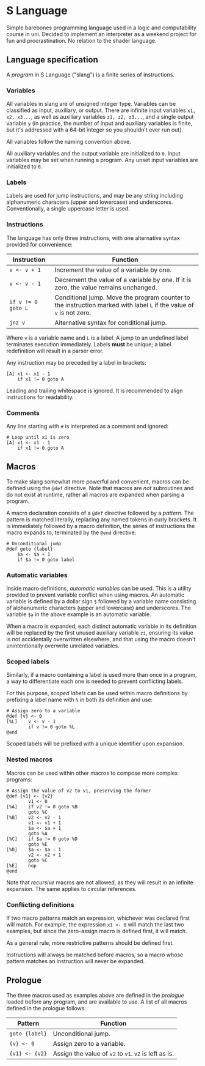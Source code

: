# S Language

Simple barebones programming language used in a logic and computability course
in uni. Decided to implement an interpreter as a weekend project for fun and
procrastination. No relation to the shader language.

## Language specification

A _program_ in S Language ("slang") is a finite series of instructions.

### Variables

All variables in slang are of unsigned integer type. Variables can be classified
as input, auxiliary, or output. There are infinite input variables
`x1, x2, x3...`, as well as auxiliary variables `z1, z2, z3...`, and a single
output variable `y` (in practice, the number of input and auxiliary variables is
finite, but it's addressed with a 64-bit integer so you shouldn't ever run out).

All variables follow the naming convention above.

All auxiliary variables and the output variable are initialized to `0`. Input
variables may be set when running a program. Any unset input variables are
initialized to `0`.

### Labels

Labels are used for jump instructions, and may be any string including
alphanumeric characters (upper and lowercase) and underscores. Conventionally, a
single uppercase letter is used.

### Instructions

The language has only three instructions, with one alternative syntax provided
for convenience:

| Instruction        | Function                                                                                                             |
|--------------------|----------------------------------------------------------------------------------------------------------------------|
| `v <- v + 1`       | Increment the value of a variable by one.                                                                            |
| `v <- v - 1`       | Decrement the value of a variable by one. If it is zero, the value remains unchanged.                                |
| `if v != 0 goto L` | Conditional jump. Move the program counter to the instruction marked with label `L` if the value of `v` is not zero. |
| `jnz v`            | Alternative syntax for conditional jump.                                                                             |

Where `v` is a variable name and `L` is a label. A jump to an undefined label
terminates execution immediately. Labels **must** be unique; a label
redefinition will result in a parser error.

Any instruction may be preceded by a label in brackets:

```
[A] x1 <- x1 - 1
    if x1 != 0 goto A
```

Leading and trailing whitespace is ignored. It is recommended to align
instructions for readability.

### Comments

Any line starting with `#` is interpreted as a comment and ignored:

```
# Loop until x1 is zero
[A] x1 <- x1 - 1
    if x1 != 0 goto A
```

## Macros

To make slang somewhat more powerful and convenient, macros can be defined using
the `@def` directive. Note that macros are _not_ subroutines and do not exist at
runtime, rather all macros are expanded when parsing a program.

A macro declaration consists of a `@def` directive followed by a _pattern_. The
pattern is matched literally, replacing any named tokens in curly brackets. It
is immediately followed by a macro definition, the series of instructions the
macro expands to, terminated by the `@end` directive:

```
# Unconditional jump
@def goto {label}
    $a <- $a + 1
    if $a != 0 goto label
```

### Automatic variables

Inside macro definitions, _automatic variables_ can be used. This is a utility
provided to prevent variable conflict when using macros. An automatic variable
is defined by a dollar sign `$` followed by a variable name consisting of
alphanumeric characters (upper and lowercase) and underscores. The variable `$a`
in the above example is an automatic variable.

When a macro is expanded, each distinct automatic variable in its definition
will be replaced by the first unused auxiliary variable `zi`, ensuring its value
is not accidentally overwritten elsewhere, and that using the macro doesn't
unintentionally overwrite unrelated variables.

### Scoped labels

Similarly, if a macro containing a label is used more than once in a program, a
way to differentiate each one is needed to prevent conflicting labels.

For this purpose, _scoped labels_ can be used within macro definitions by
prefixing a label name with `%` in both its definition and use:

```
# Assign zero to a variable
@def {v} <- 0
[%L]    v <- v - 1
        if v != 0 goto %L
@end
```

Scoped labels will be prefixed with a unique identifier upon expansion.

### Nested macros

Macros can be used within other macros to compose more complex programs:

```
# Assign the value of v2 to v1, preserving the former
@def {v1} <- {v2}
        v1 <- 0
[%A]    if v2 != 0 goto %B
        goto %C
[%B]    v2 <- v2 - 1
        v1 <- v1 + 1
        $a <- $a + 1
        goto %A
[%C]    if $a != 0 goto %D
        goto %E
[%D]    $a <- $a - 1
        v2 <- v2 + 1
        goto %C
[%E]    nop
@end
```

Note that _recursive_ macros are not allowed, as they will result in an infinite
expansion. The same applies to circular references.

### Conflicting definitions

If two macro patterns match an expression, whichever was declared first will
match. For example, the expression `x1 <- 0` will match the last two examples,
but since the zero-assign macro is defined first, it will match.

As a general rule, more restrictive patterns should be defined first.

Instructions will always be matched before macros, so a macro whose pattern
matches an instruction will never be expanded.

## Prologue

The three macros used as examples above are defined in the _prologue_ loaded
before any program, and are available to use. A list of all macros defined in
the prologue follows:

| Pattern        | Function                                              |
|----------------|-------------------------------------------------------|
| `goto {label}` | Unconditional jump.                                   |
| `{v} <- 0`     | Assign zero to a variable.                            |
| `{v1} <- {v2}` | Assign the value of `v2` to `v1`. `v2` is left as is. |